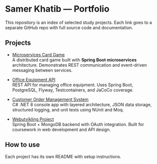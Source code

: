 # Samer Khatib — Portfolio

This repository is an index of selected study projects. Each link goes to a separate GitHub repo with full source code and documentation.

## Projects

- [Microservices Card Game](https://github.com/Samer-Khatib/microservices-card-game)  
  A distributed card game built with **Spring Boot microservices** architecture. Demonstrates REST communication and event-driven messaging between services.

- [Office Equipment API](https://github.com/Samer-Khatib/office-equipment-api)  
  REST API for managing office equipment. Uses Spring Boot, PostgreSQL, Flyway, Testcontainers, and JaCoCo coverage.

- [Customer Order Management System](https://github.com/Samer-Khatib/customer-order-management)  
  C# .NET 8 console app with layered architecture, JSON data storage, structured logging, and unit tests using NUnit and Moq.

- [Webutvikling Project](https://github.com/Samer-Khatib/Webutvikling)  
  Spring Boot + MongoDB backend with OAuth integration. Built for coursework in web development and API design.

## How to use
Each project has its own README with setup instructions.
